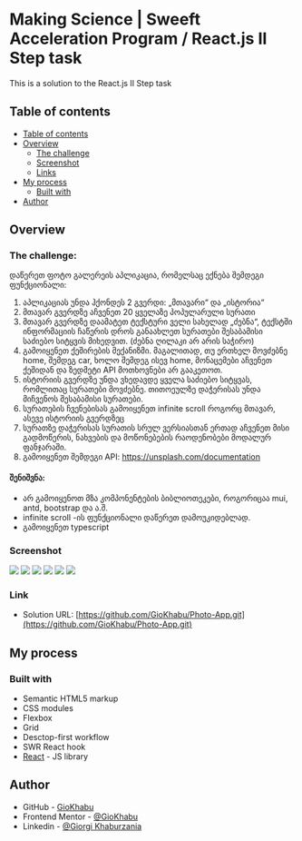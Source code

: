 # Making Science | Sweeft Acceleration Program / React.js II Step task

This is a solution to the React.js II Step task

## Table of contents

  - [Table of contents](#table-of-contents)
  - [Overview](#overview)
    - [The challenge](#the-challenge)
    - [Screenshot](#screenshot)
    - [Links](#links)
  - [My process](#my-process)
    - [Built with](#built-with)
  - [Author](#author)

## Overview

### The challenge:

დაწერეთ ფოტო გალერეის აპლიკაცია, რომელსაც ექნება შემდეგი ფუნქციონალი:
1. აპლიკაციას უნდა ჰქონდეს 2 გვერდი: „მთავარი“ და „ისტორია“
2. მთავარ გვერდზე აჩვენეთ 20 ყველაზე პოპულარული სურათი
3. მთავარ გვერდზე დაამატეთ ტექსტური ველი სახელად „ძებნა“, ტექსტში
ინფორმაციის ჩაწერის დროს განაახლეთ სურათები შესაბამისი საძიებო სიტყვის
მიხედვით. (ძებნა ღილაკი არ არის საჭირო)
4. გამოიყენეთ ქეშირების მექანიზმი. მაგალითად, თუ ერთხელ მოვძებნე home, შემდეგ
car, ხოლო შემდეგ ისევ home, მონაცემები აჩვენეთ ქეშიდან და ზედმეტი API
მოთხოვნები არ გააკეთოთ.
5. ისტორიის გვერდზე უნდა ვხედავდე ყველა საძიებო სიტყვას, რომლითაც სურათები
მოვძებნე. თითოეულზე დაჭერისას უნდა მიჩვენოს შესაბამისი სურათები.
6. სურათების ჩვენებისას გამოიყენეთ infinite scroll როგორც მთავარ, ასევე ისტორიის
გვერდზეც
7. სურათზე დაჭერისას სურათის სრულ ვერსიასთან ერთად აჩვენეთ მისი გადმოწერის,
ნახვების და მოწონებების რაოდენობები მოდალურ ფანჯარაში.
8. გამოიყენეთ შემდეგი API: https://unsplash.com/documentation
#### შენიშვნა:
- არ გამოიყენოთ მზა კომპონენტების ბიბლიოთეკები, როგორიცაა mui, antd, bootstrap და ა.შ.
- infinite scroll -ის ფუნქციონალი დაწერეთ დამოუკიდებლად.
- გამოიყენეთ typescript

### Screenshot

![](./AppPhotos/Home_desctop.PNG)
![](./AppPhotos/modal_desctop.PNG)
![](./AppPhotos/History_desctop.PNG)
![](./AppPhotos/Home_mobile.PNG)
![](./AppPhotos/modal_moblie.PNG)
![](./AppPhotos/History_mobile.PNG)

### Link

- Solution URL: [https://github.com/GioKhabu/Photo-App.git](https://github.com/GioKhabu/Photo-App.git)


## My process

### Built with

- Semantic HTML5 markup
- CSS modules
- Flexbox
- Grid
- Desctop-first workflow
- SWR React hook
- [React](https://reactjs.org/) - JS library


## Author

- GitHub - [GioKhabu](https://github.com/GioKhabu)
- Frontend Mentor - [@GioKhabu](https://www.frontendmentor.io/profile/GioKhabu)
- Linkedin - [@Giorgi Khaburzania](https://www.linkedin.com/in/giorgi-khaburzania-92010272/)